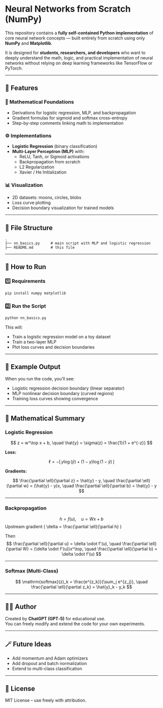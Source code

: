 # Neural Networks from Scratch (NumPy)

This repository contains a **fully self-contained Python implementation** of core neural network concepts — built entirely from scratch using only **NumPy** and **Matplotlib**.

It is designed for **students, researchers, and developers** who want to deeply understand the math, logic, and practical implementation of neural networks without relying on deep learning frameworks like TensorFlow or PyTorch.

---

## 📘 Features

### 🧠 Mathematical Foundations
- Derivations for logistic regression, MLP, and backpropagation
- Gradient formulas for sigmoid and softmax cross-entropy
- Step-by-step comments linking math to implementation

### ⚙️ Implementations
- **Logistic Regression** (binary classification)
- **Multi-Layer Perceptron (MLP)** with:
  - ReLU, Tanh, or Sigmoid activations
  - Backpropagation from scratch
  - L2 Regularization
  - Xavier / He Initialization

### 📊 Visualization
- 2D datasets: moons, circles, blobs
- Loss curve plotting
- Decision boundary visualization for trained models

---

## 🧩 File Structure

```
.
├── nn_basics.py     # main script with MLP and logistic regression
├── README.md        # this file
```

---

## 🚀 How to Run

### 1️⃣ Requirements

```bash
pip install numpy matplotlib
```

### 2️⃣ Run the Script

```bash
python nn_basics.py
```

This will:
- Train a logistic regression model on a toy dataset
- Train a two-layer MLP
- Plot loss curves and decision boundaries

---

## 🧮 Example Output

When you run the code, you’ll see:

- Logistic regression decision boundary (linear separator)
- MLP nonlinear decision boundary (curved regions)
- Training loss curves showing convergence

---

## 🧠 Mathematical Summary

### Logistic Regression
$$
z = w^\top x + b, \quad \hat{y} = \sigma(z) = \frac{1}{1 + e^{-z}}
$$

**Loss:**

$$
\ell = -\big[\,y \log(\hat{y}) + (1 - y)\log(1 - \hat{y})\,\big]
$$

**Gradients:**

$$
\frac{\partial \ell}{\partial z} = \hat{y} - y, \quad
\frac{\partial \ell}{\partial w} = (\hat{y} - y)x, \quad
\frac{\partial \ell}{\partial b} = \hat{y} - y
$$

---

### Backpropagation
$$
h = f(u), \quad u = W x + b
$$
Upstream gradient \( \delta = \frac{\partial \ell}{\partial h} \)

Then
$$
\frac{\partial \ell}{\partial u} = \delta \odot f'(u), \quad
\frac{\partial \ell}{\partial W} = (\delta \odot f'(u))x^\top, \quad
\frac{\partial \ell}{\partial b} = \delta \odot f'(u)
$$

---

### Softmax (Multi-Class)
$$
\mathrm{softmax}(z)_k = \frac{e^{z_k}}{\sum_j e^{z_j}}, \quad
\frac{\partial \ell}{\partial z_k} = \hat{y}_k - y_k
$$

---

## 🧑‍💻 Author
Created by **ChatGPT (GPT‑5)** for educational use.  
You can freely modify and extend the code for your own experiments.

---

## 🪄 Future Ideas
- Add momentum and Adam optimizers
- Add dropout and batch normalization
- Extend to multi-class classification

---

## 📜 License
MIT License – use freely with attribution.
